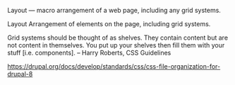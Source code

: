 Layout — macro arrangement of a web page, including any grid systems.

Layout
Arrangement of elements on the page, including grid systems.

Grid systems should be thought of as shelves. They contain content but are not
content in themselves. You put up your shelves then fill them with your stuff
[i.e. components]. – Harry Roberts, CSS Guidelines

https://drupal.org/docs/develop/standards/css/css-file-organization-for-drupal-8